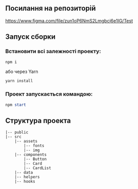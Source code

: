 ## Посилання на репозиторій
https://www.figma.com/file/zun1oP6NmS2Lmgbcj6e1IG/Test

## Запуск сборки

### Встановити всі залежності проекту:

```powershell
npm i
```
або через Yarn

```powershell
yarn install
```

### Проект запускається командою:

```powershell
npm start
```

## Структура проекта

```
|-- public
|-- src
    |-- assets
        |-- fonts
        |-- img
    |-- components
        |-- Button
        |-- Card
        |-- CardList
    |-- data
    |-- helpers
    |-- hooks
```


